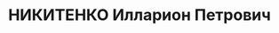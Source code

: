 ---
title: НИКИТЕНКО Илларион Петрович
description: "1900, Полтавська обл., с. Латишівка Машівського р-ну, українець, освіта\
  \ середня, прож.: м. Ровеньки, завідуючий райземвідділом \n  Військовою колегією\
  \ Верховного суду СРСР 2 січня 1938 р. засуджений до розстрілу. \n  Реабілітований\
  \ у 1992 р."
---